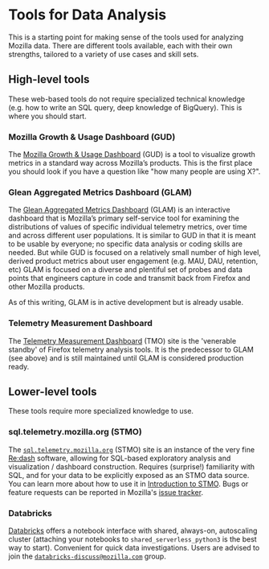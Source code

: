 # Tools for Data Analysis

This is a starting point for making sense of the tools used for analyzing Mozilla data. There are different tools available, each with their own strengths, tailored to a variety of use cases and skill sets.

<!-- toc -->

## High-level tools

These web-based tools do not require specialized technical knowledge (e.g. how to write an SQL query, deep knowledge of BigQuery). This is where you should start.

### Mozilla Growth & Usage Dashboard (GUD)

The [Mozilla Growth & Usage Dashboard](https://growth-stage.bespoke.nonprod.dataops.mozgcp.net/) (GUD) is a tool to visualize growth metrics in a standard way across Mozilla’s products. This is the first place you should look if you have a question like "how many people are using X?".

### Glean Aggregated Metrics Dashboard (GLAM)

The [Glean Aggregated Metrics Dashboard](https://glam-stage.bespoke.nonprod.dataops.mozgcp.net/) (GLAM) is an interactive dashboard that is Mozilla’s primary self-service tool for examining the distributions of values of specific individual telemetry metrics, over time and across different user populations. It is similar to GUD in that it is meant to be usable by everyone; no specific data analysis or coding skills are needed. But while GUD is focused on a relatively small number of high level, derived product metrics about user engagement (e.g. MAU, DAU, retention, etc) GLAM is focused on a diverse and plentiful set of probes and data points that engineers capture in code and transmit back from Firefox and other Mozilla products.

As of this writing, GLAM is in active development but is already usable.

### Telemetry Measurement Dashboard

The [Telemetry Measurement Dashboard](https://telemetry.mozilla.org/new-pipeline/dist.html) (TMO) site is the
'venerable standby' of Firefox telemetry analysis tools. It is the predecessor to GLAM (see above) and is still maintained until GLAM is considered production ready.

## Lower-level tools

These tools require more specialized knowledge to use.

### sql.telemetry.mozilla.org (STMO)

The [`sql.telemetry.mozilla.org`](https://sql.telemetry.mozilla.org) (STMO) site
is an instance of the very fine [Re:dash](https://redash.io/) software, allowing
for SQL-based exploratory analysis and visualization / dashboard
construction. Requires (surprise!) familiarity with SQL, and for your data to
be explicitly exposed as an STMO data source. You can learn more about how to use it in [Introduction to STMO](./stmo.md). Bugs or feature requests can be reported in Mozilla's [issue tracker](https://github.com/mozilla/redash/issues).

### Databricks

[Databricks](https://dbc-caf9527b-e073.cloud.databricks.com/) offers a notebook interface with shared, always-on, autoscaling cluster (attaching your notebooks to `shared_serverless_python3` is the best way to start).
Convenient for quick data investigations. Users are advised to join the [`databricks-discuss@mozilla.com`](https://groups.google.com/a/mozilla.com/forum/#!forum/databricks-discuss) group.
